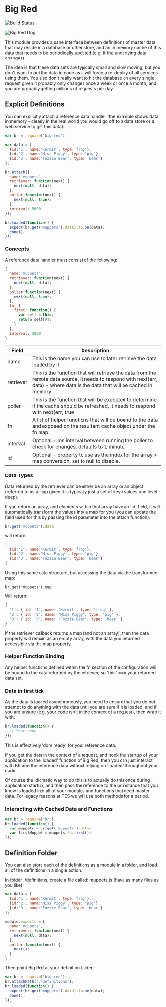 # Big Red

[![Build Status](https://travis-ci.org/tes/big-red.svg?branch=master)](https://travis-ci.org/tes/big-red)

![Big Red Dog](http://www.hollywoodreporter.com/sites/default/files/imagecache/modal_800/2012/05/clifford_happy_a_l.jpg)

This module provides a sane interface between definitions of master data that may reside in a database or other store, and an in memory cache of this data that needs to be periodically updated (e.g. if the underlying data changes).

The idea is that these data sets are typically small and slow moving, but you don't want to put the data in code as it will force a re-deploy of all services using them.  You also don't really want to hit the database on every single request given it probably only changes once a week or once a month, and you are probably getting millions of requests per day.

## Explicit Definitions

You can explicitly attach a reference data handler (the example shows data in memory - clearly in the real world you would go off to a data store or a web service to get this data):


```js
var br = require('big-red');

var data = [
  {id:'1', name:'Kermit', type:'frog'},
  {id:'2', name:'Miss Piggy', type: 'pig'},
  {id:'3', name:'Fozzie Bear', type: 'bear'}
];

br.attach({
  name:'muppets',
  retriever: function(next) {
    next(null, data);
  },
  poller:function(next) {
    next(null, true);
  },
  interval: 5000
});

br.loaded(function() {
  expect(br.get('muppets').data).to.be(data);
  done();
});
```

### Concepts

A reference data handler must consist of the following:

```js
{
  name:'muppets',
  retriever: function(next) {
    next(null, data);
  },
  poller:function(next) {
    next(null, true);
  },
  fn: {
    first: function() {
      var self = this;
      return self[0];
    }
  },
  interval: 5000
}
```

|Field|Description|
------|------------
name|This is the name you can use to later retrieve the data loaded by it.
retriever|This is the function that will retrieve the data from the remote data source, it needs to respond with next(err, data) - where data is the data that will be cached in memory.
poller|This is the function that will be executed to determine if the cache should be refreshed, it needs to respond with next(err, true||false) where the second parameter is true if the data should be refreshed.
fn|A list of helper functions that will be bound to the data and exposed on the resultant cache object under the fn map.
interval|Optional - ms interval between running the poller to check for changes, defaults to 1 minute.
id|Optional - property to use as the index for the array > map conversion, set to null to disable.

### Data Types

Data returned by the retriever can be either be an array or an object (referred to as a map given it is typically just a set of key / values one level deep).

If you return an array, and elements within that array have an 'id' field, it will automatically transform the values into a map for you (you can update the field used for this by passing the id parameter into the attach function).

```js
br.get('muppets').data
```

will return:

```js
[
  {id:'1', name:'Kermit', type:'frog'},
  {id:'2', name:'Miss Piggy', type: 'pig'},
  {id:'3', name:'Fozzie Bear', type: 'bear'}
]
```

Using this same data structure, but accessing the data via the transformed map:

```
br.get('muppets').map
```

Will return:

```js
{
  '1': { id: '1', name: 'Kermit', type: 'frog' },
  '2': { id: '2', name: 'Miss Piggy', type: 'pig' },
  '3': { id: '3', name: 'Fozzie Bear', type: 'bear' }
}
```

If the retriever callback returns a map (and not an array), then the data property will remain as an empty array, with the data you returned accessible via the map property.

### Helper Function Binding

Any helper functions defined within the fn section of the configuration will be bound to the data returned by the retriever, so 'this' === your returned data set.

### Data in first tick

As the data is loaded asynchronously, you need to ensure that you do not attempt to do anything with the data until you are sure if it is loaded, and if you are unsure (e.g. your code isn't in the context of a request), then wrap it with:

```js
br.loaded(function() {
  // Your code
});
```

This is effectively 'dom ready' for your reference data.

If you get the data in the context of a request, and hook the startup of your application to the 'loaded' function of Big Red, then you can just interact with BR and the reference data without relying on 'loaded' throughout your code.

Of course the idiomatic way to do this is to actually do this once during application startup, and then pass the reference to the br instance that you know is loaded into all of your modules and functions that need master data.  For legacy reasons at TES we will use both methods for a period.

### Interacting with Cached Data and Functions

```js
var br = require('br');
br.loaded(function() {
  var muppets = br.get('muppets').data;
  var firstMuppet = muppets.fn.first();
});
```

## Definition Folder

You can also store each of the definitions as a module in a folder, and load all of the definitions in a single action.

In folder ./definitions, create a file called: muppets.js (have as many files as you like):

```js
var data = [
  {id:'1', name:'Kermit', type:'frog'},
  {id:'2', name:'Miss Piggy', type: 'pig'},
  {id:'3', name:'Fozzie Bear', type: 'bear'}
];

module.exports = {
  name:'muppets',
  retriever: function(next) {
    next(null, data);
  },
  poller:function(next) {
    next();
  }
}
```

Then point Big Red at your definition folder:

```js
var br = require('big-red');
br.attachPath('./definitions');
br.loaded(function() {
  expect(br.get('muppets').data).to.be(data);
  done();
});
```
